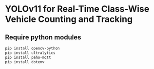 # YOLOv11 for Real-Time Class-Wise Vehicle Counting and Tracking

## Require python modules

```bash
pip install opencv-python
pip install ultralytics
pip install paho-mqtt
pip install dotenv
```